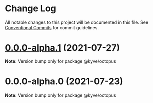 # Change Log

All notable changes to this project will be documented in this file.
See [Conventional Commits](https://conventionalcommits.org) for commit guidelines.

# [0.0.0-alpha.1](https://github.com/KYVENetwork/kyve/tree/master/integrations/octopus/compare/@kyve/octopus@0.0.0-alpha.0...@kyve/octopus@0.0.0-alpha.1) (2021-07-27)

**Note:** Version bump only for package @kyve/octopus





# 0.0.0-alpha.0 (2021-07-23)

**Note:** Version bump only for package @kyve/octopus
